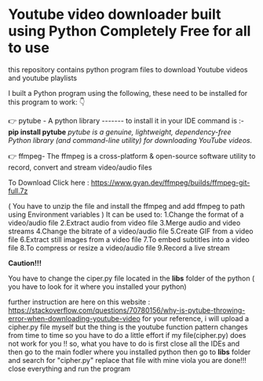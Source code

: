 # Youtube video downloader built using Python Completely Free for all to use
 this repository contains python program files to download Youtube videos and youtube playlists

I built a Python program using the following, these need to be installed for this program to work: 👇

👉 pytube - A python library ------- to install it in your IDE command is :- **pip install pytube** _pytube is a genuine, lightweight, dependency-free Python library (and command-line utility) for downloading YouTube videos._

👉 ffmpeg- The ffmpeg is a cross-platform & open-source software utility to record, convert and stream video/audio files 

To Download Click here : https://www.gyan.dev/ffmpeg/builds/ffmpeg-git-full.7z

( You have to unzip the file and install the ffmpeg and add ffmpeg to path using Environment variables ) It can be used to:
1.Change the format of a video/audio file 
2.Extract audio from video file 
3.Merge audio and video streams 
4.Change the bitrate of a video/audio file 
5.Create GIF from a video file 
6.Extract still images from a video file 
7.To embed subtitles into a video file 
8.To compress or resize a video/audio file 9.Record a live stream

**Caution!!!**

You have to change the ciper.py file located in the **libs** folder of the python ( you have to look for it where you installed your python)

further instruction are here on this website :  https://stackoverflow.com/questions/70780156/why-is-pytube-throwing-error-when-downloading-youtube-video
for your reference, i will upload a cipher.py file myself but the thing is the youtube function pattern changes from time to time so you have to do a little effort if my file(cipher.py) does not work for you !! 
so, what you have to do is first close all the IDEs and then go to the main fodler where you installed python then go to **libs** folder and search for "cipher.py" replace that file with mine viola you are done!!! close everything and run the program
